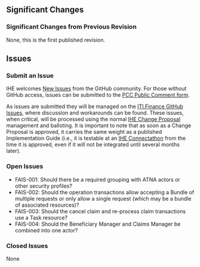 
## Significant Changes

### Significant Changes from Previous Revision
None, this is the first published revision.

## Issues

### Submit an Issue
IHE welcomes [New Issues](https://github.com/IHE/ITI.Finance/issues/new/choose) from the GitHub community. 
For those without GitHub access, issues can be submitted to the [PCC Public Comment form](https://www.ihe.net/PCC_Public_Comments/).

As issues are submitted they will be managed on the [ITI.Finance GitHub Issues](https://github.com/IHE/ITI.Finance/issues), where discussion and workarounds can be found. These issues, when critical, will be processed using the normal [IHE Change Proposal](https://wiki.ihe.net/index.php/Category:CPs) management and balloting. 
It is important to note that as soon as a Change Proposal is approved, it carries the same weight as a published Implementation Guide (i.e., it is testable at an [IHE Connectathon](https://www.ihe.net/participate/connectathon/) from the time it is approved, even if it will not be integrated until several months later).

### Open Issues

- FAIS-001: Should there be a required grouping with ATNA actors or other security profiles?
- FAIS-002: Should the operation transactions allow accepting a Bundle of multiple requests or only allow a single request (which may be a bundle of associated resources)?
- FAIS-003: Should the cancel claim and re-process claim transactions use a Task resource?
- FAIS-004: Should the Beneficiary Manager and Claims Manager be combined into one actor?

### Closed Issues
None
